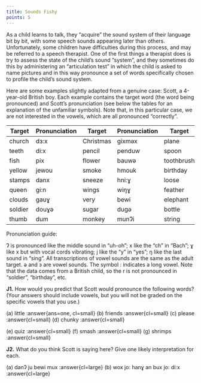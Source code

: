 ```yaml
---
title: Sounds Fishy
points: 5
---
```


As a child learns to talk, they “acquire” the sound system of their language bit by bit, with some speech sounds appearing later than others. Unfortunately, some children have difficulties during this process, and may be referred to a speech therapist. One of the first things a therapist does is try to assess the state of the child’s sound “system”, and they sometimes do this by administering an “articulation test” in which the child is asked to name pictures and in this way pronounce a set of words specifically chosen to profile the child’s sound system.

Here are some examples slightly adapted from a genuine case: Scott, a 4-year-old British boy. Each example contains the target word (the word being pronounced) and Scott’s pronunciation (see below the tables for an explanation of the unfamiliar symbols). Note that, in this particular case, we are not interested in the vowels, which are all pronounced “correctly”.


| Target | Pronunciation | Target | Pronunciation | Target | Pronunciation  |
| - | - | - | - | - | - |
| church | dɜ:x | Christmas | gixməx | plane | bein |
| teeth | di:x | pencil | penduw | spoon | pu:n |
| fish | pix | flower | bauwə | toothbrush | du:xbux |
| yellow | jewou | smoke | hmouk | birthday | bɜ:xdei |
| stamps | danx | sneeze | hni:ɣ | loose | wu:x |
| queen | gi:n | wings | wiŋɣ | feather | peɣə |
| clouds | gauɣ | very | bewi | elephant | ewipənt |
| soldier | douɣə | sugar | dugə | bottle | boɁu |
| thumb | dum | monkey | munɁi | string | diŋg |


Pronunciation guide:

Ɂ is pronounced like the middle sound in “uh-oh”; x like the “ch” in “Bach”; ɣ like x but with vocal cords
vibrating; j like the “y” in “yes”; ŋ like the last sound in “sing”.
All transcriptions of vowel sounds are the same as the adult target. ə and ɜ are vowel sounds. The symbol :
indicates a long vowel. Note that the data comes from a British child, so the r is not pronounced in “soldier”,
“birthday”, etc.

**J1.** How would you predict that Scott would pronounce the following words? (Your answers should include
vowels, but you will not be graded on the specific vowels that you use.)

(a) little :answer{ans=one, cl=small}
(b) friends :answer{cl=small}
(c) please :answer{cl=small}
(d) chunky :answer{cl=small}

(e) quiz :answer{cl=small}
(f) smash :answer{cl=small}
(g) shrimps :answer{cl=small}

**J2.** What do you think Scott is saying here? Give one likely interpretation for each.

(a) danɁ ju bewi mux :answer{cl=large} 
(b) wox jo: hanɣ an bux jo: di:x :answer{cl=large}